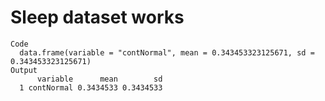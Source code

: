 # Sleep dataset works

    Code
      data.frame(variable = "contNormal", mean = 0.343453323125671, sd = 0.343453323125671)
    Output
          variable      mean        sd
      1 contNormal 0.3434533 0.3434533

